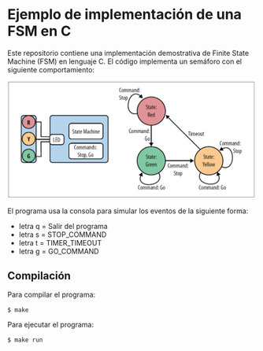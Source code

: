 # Ejemplo de implementación de una FSM en C
Este repositorio contiene una implementación demostrativa de Finite State Machine (FSM) en lenguaje C. El código implementa un semáforo con el siguiente comportamiento:

![FSM Semáforo](fsm.PNG)

El programa usa la consola para simular los eventos de la siguiente forma:

* letra q = Salir del programa
* letra s = STOP_COMMAND
* letra t = TIMER_TIMEOUT
* letra g = GO_COMMAND

## Compilación
Para compilar el programa:
```
$ make
```
Para ejecutar el programa:
```
$ make run
```
